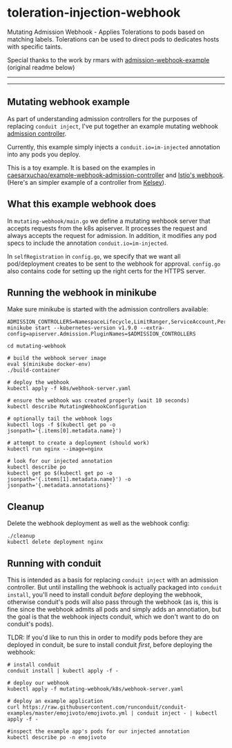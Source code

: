 # toleration-injection-webhook
Mutating Admission Webhook - Applies Tolerations to pods based on matching labels. Tolerations can be used to direct pods to dedicates hosts with specific taints.


Special thanks to the work by rmars with [admission-webhook-example](https://github.com/rmars/admission-webhook-example) (original readme below)

---
---
## Mutating webhook example

As part of understanding admission controllers for the purposes of replacing `conduit inject`,
I've put together an example mutating webhook
[admission controller](https://kubernetes.io/docs/admin/admission-controllers).

Currently, this example simply injects a `conduit.io=im-injected` annotation into any pods you deploy.

This is a toy example. It is based on the examples in [caesarxuchao/example-webhook-admission-controller](https://github.com/caesarxuchao/example-webhook-admission-controller) and
[Istio's webhook](https://github.com/istio/istio/blob/master/pilot/pkg/kube/inject/webhook.go).
(Here's an simpler example of a controller from [Kelsey](https://github.com/kelseyhightower/denyenv-validating-admission-webhook)).

## What this example webhook does

In `mutating-webhook/main.go` we define a mutating wehbook server that accepts requests from the k8s apiserver.
It processes the request and always accepts the request for admission.
In addition, it modifies any pod specs to include the annotation `conduit.io=im-injected`.

In `selfRegistration` in `config.go`, we specify that we want all pod/deployment creates
to be sent to the webhook for approval.
`config.go` also contains code for setting up the right certs for the HTTPS server.

## Running the webhook in minikube

Make sure minikube is started with the admission controllers available:
```
ADMISSION_CONTROLLERS=NamespaceLifecycle,LimitRanger,ServiceAccount,PersistentVolumeLabel,DefaultStorageClass,DefaultTolerationSeconds,MutatingAdmissionWebhook,ValidatingAdmissionWebhook,ResourceQuota
minikube start --kubernetes-version v1.9.0 --extra-config=apiserver.Admission.PluginNames=$ADMISSION_CONTROLLERS
```

```
cd mutating-webhook

# build the webhook server image
eval $(minikube docker-env)
./build-container

# deploy the webhook
kubectl apply -f k8s/webhook-server.yaml

# ensure the webhook was created properly (wait 10 seconds)
kubectl describe MutatingWebhookConfiguration

# optionally tail the webhook logs
kubectl logs -f $(kubectl get po -o jsonpath='{.items[0].metadata.name}')

# attempt to create a deployment (should work)
kubectl run nginx --image=nginx

# look for our injected annotation
kubectl describe po
kubectl get po $(kubectl get po -o jsonpath='{.items[1].metadata.name}') -o jsonpath='{.metadata.annotations}'
```

## Cleanup
Delete the webhook deployment as well as the webhook config:
```
./cleanup
kubectl delete deployment nginx
```

## Running with conduit
This is intended as a basis for replacing `conduit inject` with an admission controller.
But until installing the webhook is actually packaged into `conduit install`, you'll
need to install conduit *before* deploying the webhook, otherwise conduit's pods will also
pass through the webhook (as is, this is fine since the webhook admits all pods and simply
adds an annotiation, but the goal is that the webhook injects conduit, which we don't want
to do on conduit's pods).

TLDR: If you'd like to run this in order to modify pods before they are deployed in conduit,
be sure to install conduit *first*, before deploying the webhook:
```
# install conduit
conduit install | kubectl apply -f -

# deploy our webhook
kubectl apply -f mutating-webhook/k8s/webhook-server.yaml

# deploy an example application
curl https://raw.githubusercontent.com/runconduit/conduit-examples/master/emojivoto/emojivoto.yml | conduit inject - | kubectl apply -f -

#inspect the example app's pods for our injected annotation
kubectl describe po -n emojivoto
```
